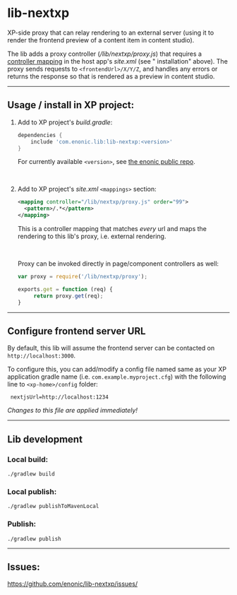 # lib-nextxp

XP-side proxy that can relay rendering to an external server (using it to render the frontend preview of a content item
in content studio).

The lib adds a proxy controller (_/lib/nextxp/proxy.js_) that requires
a [controller mapping](https://developer.enonic.com/docs/xp/stable/cms/mappings) in the host app's _site.xml_ (see "
installation" above).
The proxy sends requests to `<frontendUrl>/X/Y/Z`, and handles any errors or returns the response so that is rendered as
a preview in
content studio.

----

## Usage / install in XP project:

1. Add to XP project's _build.gradle_:

    ```groovy
    dependencies {
        include 'com.enonic.lib:lib-nextxp:<version>'
    }
    ```

   For currently available `<version>`, see [the enonic public repo](https://repo.enonic.com/public/com/enonic/lib/lib-frontend-proxy/).

    <br />

2. Add to XP project's _site.xml_ `<mappings>` section:

    ```xml
    <mapping controller="/lib/nextxp/proxy.js" order="99">
      <pattern>/.*</pattern>
    </mapping>
    ```

   This is a controller mapping that matches _every_ url and maps the rendering to this lib's proxy, i.e. external rendering.

    <br />

   Proxy can be invoked directly in page/component controllers as well:
   ```javascript
   var proxy = require('/lib/nextxp/proxy');
   
   exports.get = function (req) {
        return proxy.get(req);
   }
   ```

----

## Configure frontend server URL

By default, this lib will assume the frontend server can be contacted on `http://localhost:3000`.

To configure this, you can add/modify a config file named same as your XP application gradle name (i.e. `com.example.myproject.cfg`) with
the following line to `<xp-home>/config` folder:

   ```properties
    nextjsUrl=http://localhost:1234
   ```

_Changes to this file are applied immediately!_

----

## Lib development

### Local build:

```
./gradlew build
```

### Local publish:

```
./gradlew publishToMavenLocal
```

### Publish:

```
./gradlew publish
```

----

<a id="issues"></a>
## Issues:

https://github.com/enonic/lib-nextxp/issues/

